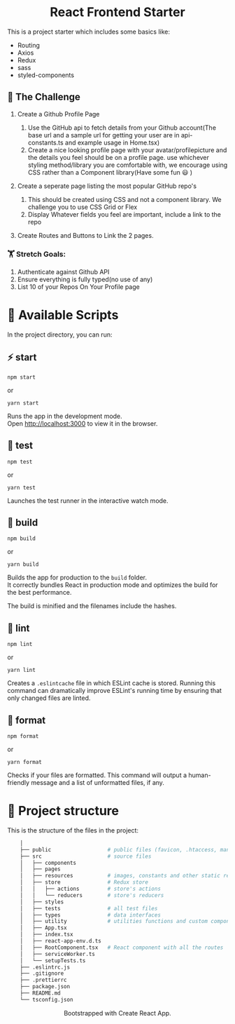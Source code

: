 <h1 align="center">React Frontend Starter</h1>

This is a project starter which includes some basics like:
- Routing
- Axios
- Redux
- sass
- styled-components

## 💪 The Challenge 
1. Create a Github Profile Page
   1. Use the GitHub api to fetch details from your Github account(The base url and a
      sample url for getting your user are in api-constants.ts and example 
      usage in Home.tsx) 
   2. Create a nice looking profile page with your avatar/profilepicture and 
      the details you feel should be on a profile page. use whichever 
      styling method/library you are comfortable with, we encourage using 
      CSS rather than a Component library(Have some fun 😃 )
2. Create a seperate page listing the most popular GitHub repo's
   1. This should be created using CSS and not a component library. We 
      challenge you to use CSS Grid or Flex 
   2. Display Whatever fields you feel are important, include a link to the repo

3. Create Routes and Buttons to Link the 2 pages.

### 🏋️ Stretch Goals:
1. Authenticate against Github API
2. Ensure everything is fully typed(no use of any)
3. List 10 of your Repos On Your Profile page

# 🚀 Available Scripts

In the project directory, you can run:

## ⚡️ start

```
npm start
```

or

```
yarn start
```

Runs the app in the development mode.\
Open [http://localhost:3000](http://localhost:3000) to view it in the browser.


## 🧪 test

```
npm test
```

or

```
yarn test
```

Launches the test runner in the interactive watch mode.


## 🦾 build

```
npm build
```

or

```
yarn build
```

Builds the app for production to the `build` folder.\
It correctly bundles React in production mode and optimizes the build for the best performance.

The build is minified and the filenames include the hashes.

## 🧶 lint

```
npm lint
```

or

```
yarn lint
```

Creates a `.eslintcache` file in which ESLint cache is stored. Running this command can dramatically improve ESLint's running time by ensuring that only changed files are linted.

## 🎯 format

```
npm format
```

or

```
yarn format
```

Checks if your files are formatted. This command will output a human-friendly message and a list of unformatted files, if any.


# 🧬 Project structure

This is the structure of the files in the project:

```sh
    │
    ├── public                  # public files (favicon, .htaccess, manifest, ...)
    ├── src                     # source files
    │   ├── components
    │   ├── pages
    │   ├── resources           # images, constants and other static resources
    │   ├── store               # Redux store
    │   │   ├── actions         # store's actions
    │   │   └── reducers        # store's reducers
    │   ├── styles
    │   ├── tests               # all test files
    │   ├── types               # data interfaces
    │   ├── utility             # utilities functions and custom components
    │   ├── App.tsx
    │   ├── index.tsx
    │   ├── react-app-env.d.ts
    │   ├── RootComponent.tsx   # React component with all the routes
    │   ├── serviceWorker.ts
    │   └── setupTests.ts
    ├── .eslintrc.js
    ├── .gitignore
    ├── .prettierrc
    ├── package.json
    ├── README.md
    └── tsconfig.json
```

<p align="center">Bootstrapped with Create React App.</p>
